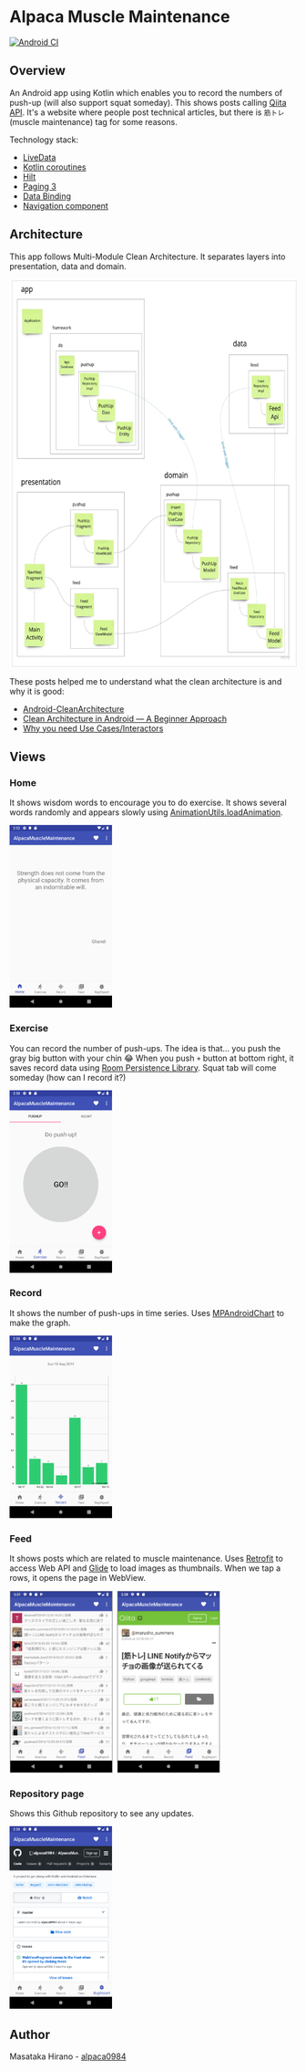 # Alpaca Muscle Maintenance

[![Android CI](https://github.com/alpaca0984/AlpacaMuscleMaintenance/workflows/Android%20CI/badge.svg)](https://github.com/alpaca0984/AlpacaMuscleMaintenance/actions?query=workflow%3A%22Android+CI%22)

## Overview

An Android app using Kotlin which enables you to record the numbers of push-up (will also support squat someday).
This shows posts calling [Qiita API](https://qiita.com/api/v2/docs). It's a website where people post technical articles, but there is `筋トレ` (muscle maintenance) tag for some reasons.

Technology stack:
- [LiveData](https://developer.android.com/topic/libraries/architecture/livedata)
- [Kotlin coroutines](https://developer.android.com/kotlin/coroutines)
- [Hilt](https://developer.android.com/training/dependency-injection/hilt-android)
- [Paging 3](https://developer.android.com/topic/libraries/architecture/paging/v3-overview)
- [Data Binding](https://developer.android.com/topic/libraries/data-binding)
- [Navigation component](https://developer.android.com/guide/navigation)

## Architecture

This app follows Multi-Module Clean Architecture. It separates layers into presentation, data and domain.

<img height="680px" src="./docs/images/architecture.jpeg" />

These posts helped me to understand what the clean architecture is and why it is good:
- [Android-CleanArchitecture](https://github.com/android10/Android-CleanArchitecture)
- [Clean Architecture in Android — A Beginner Approach](https://medium.com/swlh/clean-architecture-in-android-a-beginner-approach-be0ce00d806b)
- [Why you need Use Cases/Interactors](https://proandroiddev.com/why-you-need-use-cases-interactors-142e8a6fe576)

## Views

### Home

It shows wisdom words to encourage you to do exercise. It shows several words randomly and appears slowly using [AnimationUtils.loadAnimation](https://developer.android.com/reference/android/view/animation/AnimationUtils.html#loadAnimation(android.content.Context,%20int)).

<img height="320px" src="./docs/images/home.png" />

### Exercise

You can record the number of push-ups. The idea is that... you push the gray big button with your chin 😂 When you push `+` button at bottom right, it saves record data using [Room Persistence Library](https://developer.android.com/topic/libraries/architecture/room). Squat tab will come someday (how can I record it?)

<img height="320px" src="./docs/images/exercise.png" />

### Record

It shows the number of push-ups in time series. Uses [MPAndroidChart](https://github.com/PhilJay/MPAndroidChart) to make the graph.

<img height="320px" src="./docs/images/records.png" />

### Feed

It shows posts which are related to muscle maintenance. Uses [Retrofit](https://github.com/square/retrofit) to access Web API and [Glide](https://github.com/bumptech/glide) to load images as thumbnails.
When we tap a rows, it opens the page in WebView.

<img height="320px" src="./docs/images/feed_with_detail.png" />

### Repository page

Shows this Github repository to see any updates.

<img height="320px" src="./docs/images/bug_report.png" />

## Author

Masataka Hirano - [alpaca0984](https://github.com/alpaca0984)
